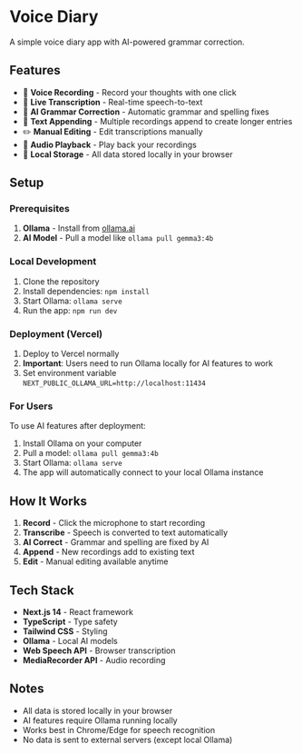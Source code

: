 # Voice Diary

A simple voice diary app with AI-powered grammar correction.

## Features

- 🎤 **Voice Recording** - Record your thoughts with one click
- 📝 **Live Transcription** - Real-time speech-to-text
- 🤖 **AI Grammar Correction** - Automatic grammar and spelling fixes
- 🔄 **Text Appending** - Multiple recordings append to create longer entries
- ✏️ **Manual Editing** - Edit transcriptions manually
- 🎵 **Audio Playback** - Play back your recordings
- 💾 **Local Storage** - All data stored locally in your browser

## Setup

### Prerequisites

1. **Ollama** - Install from [ollama.ai](https://ollama.ai)
2. **AI Model** - Pull a model like `ollama pull gemma3:4b`

### Local Development

1. Clone the repository
2. Install dependencies: `npm install`
3. Start Ollama: `ollama serve`
4. Run the app: `npm run dev`

### Deployment (Vercel)

1. Deploy to Vercel normally
2. **Important**: Users need to run Ollama locally for AI features to work
3. Set environment variable `NEXT_PUBLIC_OLLAMA_URL=http://localhost:11434`

### For Users

To use AI features after deployment:

1. Install Ollama on your computer
2. Pull a model: `ollama pull gemma3:4b`
3. Start Ollama: `ollama serve`
4. The app will automatically connect to your local Ollama instance

## How It Works

1. **Record** - Click the microphone to start recording
2. **Transcribe** - Speech is converted to text automatically
3. **AI Correct** - Grammar and spelling are fixed by AI
4. **Append** - New recordings add to existing text
5. **Edit** - Manual editing available anytime

## Tech Stack

- **Next.js 14** - React framework
- **TypeScript** - Type safety
- **Tailwind CSS** - Styling
- **Ollama** - Local AI models
- **Web Speech API** - Browser transcription
- **MediaRecorder API** - Audio recording

## Notes

- All data is stored locally in your browser
- AI features require Ollama running locally
- Works best in Chrome/Edge for speech recognition
- No data is sent to external servers (except local Ollama)